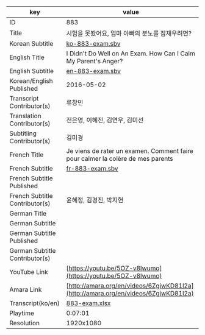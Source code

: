 |  key  |  value  |
|-------|---------|
| ID            | 883 |
| Title         | 시험을 못봤어요, 엄마 아빠의 분노를 잠재우려면? |
| Korean Subtitle | [ko-883-exam.sbv](https://github.com/jungtosociety/dharma-qna/raw/master/sub/883/ko-883-exam.sbv) |
| English Title | I Didn't Do Well on An Exam. How Can I Calm My Parent's Anger?  |
| English Subtitle | [en-883-exam.sbv](https://github.com/jungtosociety/dharma-qna/raw/master/sub/883/en-883-exam.sbv) |
| Korean/English Published     | 2016-05-02 |
| Transcript Contributor(s)   | 류창민 |
| Translation Contributor(s)   | 전은영, 이혜진, 김연우, 김미선 |
| Subtitling Contributor(s)   | 김미경 |
| French Title | Je viens de rater un examen. Comment faire pour calmer la colère de mes parents |
| French Subtitle | [fr-883-exam.sbv](https://github.com/jungtosociety/dharma-qna/raw/master/sub/883/fr-883-exam.sbv) |
| French Subtitle Published |  |
| French Subtitle Contributor(s) | 윤혜정, 김경진, 박지현 |
| German Title |  |
| German Subtitle |  |
| German Subtitle Published |  |
| German Subtitle Contributor(s) |  |
| YouTube Link  | [https://youtu.be/5OZ-v8lwumo](https://youtu.be/5OZ-v8lwumo) |
| Amara Link    | [http://amara.org/en/videos/6ZgjwKD81l2a](http://amara.org/en/videos/6ZgjwKD81l2a) |
| Transcript(ko/en) | [883-exam.xlsx](https://github.com/jungtosociety/dharma-qna/raw/master/sub/883/883-exam.xlsx) |
| Playtime | 0:07:01 |
| Resolution | 1920x1080|
